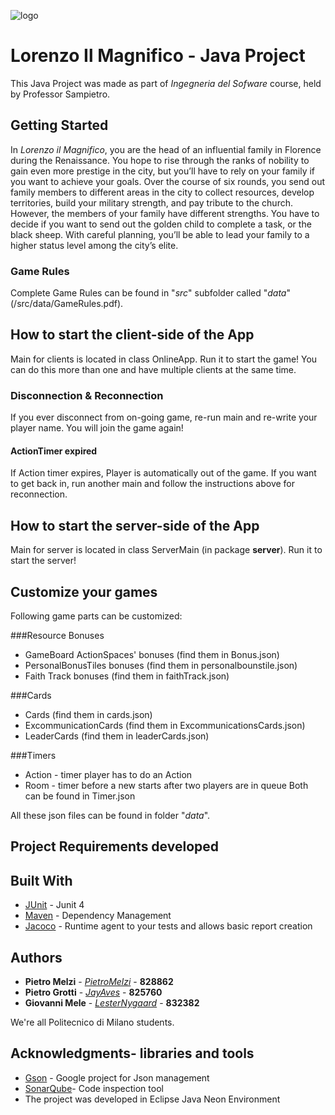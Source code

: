![logo](https://github.com/JayAves/IngegneriaDelSoftware/tree/master/src/data/l.jpg)
# Lorenzo Il Magnifico - Java Project 

This Java Project was made as part of _Ingegneria del Sofware_ course, held by Professor Sampietro.

## Getting Started

In _Lorenzo il Magnifico_, you are the head of an influential family in Florence during the Renaissance. You hope to rise through the ranks of nobility to gain even more prestige in the city, but you’ll have to rely on your family if you want to achieve your goals. Over the course of six rounds, you send out family members to different areas in the city to collect resources, develop territories, build your military strength, and pay tribute to the church. However, the members of your family have different strengths. You have to decide if you want to send out the golden child to complete a task, or the black sheep. With careful planning, you’ll be able to lead your family to a higher status level among the city’s elite.

### Game Rules

Complete Game Rules can be found in "_src_" subfolder called "_data_" (/src/data/GameRules.pdf).


## How to start the client-side of the App

Main for clients is located in class OnlineApp. Run it to start the game! You can do this more than one and have multiple clients at the same time.

### Disconnection & Reconnection
If you ever disconnect from on-going game, re-run main and re-write your player name. You will join the game again!

#### ActionTimer expired
If Action timer expires, Player is automatically out of the game. If you want to get back in, run another main and follow the instructions above for reconnection.

## How to start the server-side of the App

Main for server is located in class ServerMain (in package **server**). Run it to start the server!

## Customize your games

Following game parts can be customized:

###Resource Bonuses
* GameBoard ActionSpaces' bonuses  (find them in Bonus.json)
* PersonalBonusTiles bonuses (find them in personalbounstile.json)
* Faith Track bonuses (find them in faithTrack.json)

###Cards
* Cards (find them in cards.json)
* ExcommunicationCards (find them in ExcommunicationsCards.json)
* LeaderCards (find them in leaderCards.json)

###Timers
* Action - timer player has to do an Action
* Room  - timer before a new starts after two players are in queue
Both can be found in Timer.json

All these json files can be found in folder "_data_".

## Project Requirements developed

## Built With

* [JUnit](http://junit.org/junit4/) - Junit 4
* [Maven](https://maven.apache.org/) - Dependency Management
* [Jacoco](http://www.eclemma.org/jacoco/trunk/doc/maven.html) - Runtime agent to your tests and allows basic report creation

## Authors

* **Pietro Melzi** - *[PietroMelzi](https://github.com/PietroMelzi)* - **828862**
* **Pietro Grotti** - *[JayAves](https://github.com/JayAves)* - **825760**
* **Giovanni Mele** - *[LesterNygaard](https://github.com/LesterNygaard)* - **832382**

We're all Politecnico di Milano students.


## Acknowledgments- libraries and tools 

* [Gson](https://github.com/google/gson) - Google project for Json management 
* [SonarQube](https://www.sonarqube.org/)- Code inspection tool
* The project was developed in Eclipse Java Neon Environment

